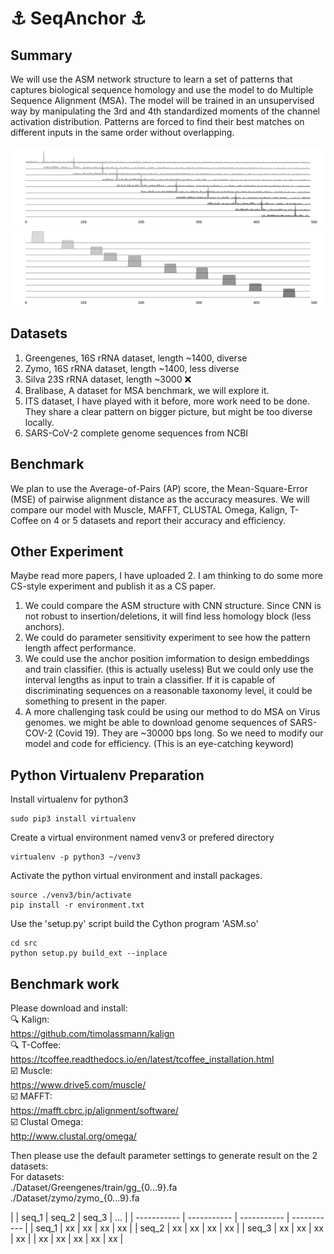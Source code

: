# :anchor: SeqAnchor :anchor:

## Summary
We will use the ASM network structure to learn a set of patterns that captures biological sequence homology and use the model to do Multiple Sequence Alignment (MSA). The model will be trained in an unsupervised way by manipulating the 3rd and 4th standardized moments of the channel activation distribution. Patterns are forced to find their best matches on different inputs in the same order without overlapping.

![Test Image 1](gray_spike.png)
![Test Image 1](gray_anchor.png)

## Datasets
1. Greengenes, 16S rRNA dataset, length ~1400, diverse<br />
2. Zymo, 16S rRNA dataset, length ~1400, less diverse<br />
3. Silva 23S rRNA dataset, length ~3000 :x: <br />
4. Bralibase, A dataset for MSA benchmark, we will explore it.<br />
5. ITS dataset, I have played with it before, more work need to be done. They share a clear pattern on bigger picture, but might be too diverse locally.<br />
6. SARS-CoV-2 complete genome sequences from NCBI

## Benchmark
We plan to use the Average-of-Pairs (AP) score, the Mean-Square-Error (MSE) of pairwise alignment distance as the accuracy measures. We will compare our model with Muscle, MAFFT, CLUSTAL Omega, Kalign, T-Coffee on 4 or 5 datasets and report their accuracy and efficiency.

## Other Experiment
Maybe read more papers, I have uploaded 2. I am thinking to do some more CS-style experiment and publish it as a CS paper. <br />
1. We could compare the ASM structure with CNN structure. Since CNN is not robust to insertion/deletions, it will find less homology block (less anchors).<br />
2. We could do parameter sensitivity experiment to see how the pattern length affect performance.
3. We could use the anchor position imformation to design embeddings and train classifier. (this is actually useless) But we could only use the interval lengths as input to train a classifier. If it is capable of discriminating sequences on a reasonable taxonomy level, it could be something to present in the paper.
4. A more challenging task could be using our method to do MSA on Virus genomes. we might be able to download genome sequences of SARS-COV-2 (Covid 19). They are ~30000 bps long. So we need to modify our model and code for efficiency. (This is an eye-catching keyword)


## Python Virtualenv Preparation
Install virtualenv for python3
```
sudo pip3 install virtualenv
```
Create a virtual environment named venv3 or prefered directory
```
virtualenv -p python3 ~/venv3
```
Activate the python virtual environment and install packages.
```
source ./venv3/bin/activate
pip install -r environment.txt
```
Use the 'setup.py' script build the Cython program 'ASM.so'
```
cd src
python setup.py build_ext --inplace
```

## Benchmark work
Please download and install:<br />
:mag: Kalign:<br />
https://github.com/timolassmann/kalign <br />
:mag: T-Coffee:<br />
https://tcoffee.readthedocs.io/en/latest/tcoffee_installation.html<br />
:ballot_box_with_check: Muscle:<br />
https://www.drive5.com/muscle/<br />
:ballot_box_with_check: MAFFT:<br />
https://mafft.cbrc.jp/alignment/software/<br />
:ballot_box_with_check: Clustal Omega:<br />
http://www.clustal.org/omega/<br />


Then please use the default parameter settings to generate result on the 2 datasets:<br />
For datasets:<br />
./Dataset/Greengenes/train/gg_{0...9}.fa <br />
./Dataset/zymo/zymo_{0...9}.fa <br />



|       | seq_1 | seq_2 | seq_3 | ... |
| ----------- | ----------- | ----------- | ----------- |
| seq_1 | xx      | xx       | xx | xx |
| seq_2 | xx   | xx        | xx | xx |
| seq_3 | xx   | xx        | xx | xx |
| xx | xx  | xx  | xx | xx |
